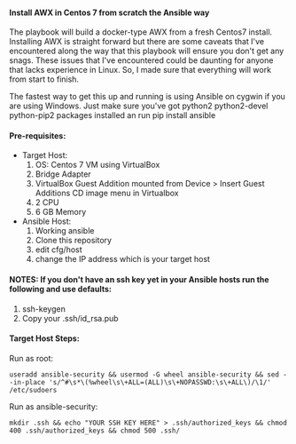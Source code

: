 #### Install AWX in Centos 7 from scratch the Ansible way

The playbook will build a docker-type AWX from a fresh Centos7 install. Installing AWX is straight forward but there are some caveats that I've encountered along the way that this playbook will ensure you don't get any snags. These issues that I've encountered could be daunting for anyone that lacks experience in Linux. So, I made sure that everything will work from start to finish. 

The fastest way to get this up and running is using Ansible on cygwin if you are using Windows. Just make sure you've got python2 python2-devel python-pip2 packages installed an run pip install ansible

#### Pre-requisites:
  * Target Host:
      1. OS: Centos 7 VM using VirtualBox
      2. Bridge Adapter
      3. VirtualBox Guest Addition mounted from Device > Insert Guest Additions CD image menu in Virtualbox
      4. 2 CPU
      5. 6 GB Memory
  * Ansible Host:
      1. Working ansible
      2. Clone this repository
      3. edit cfg/host 
      4. change the IP address which is your target host

#### NOTES: If you don't have an ssh key yet in your Ansible hosts run the following and use defaults:
  1. ssh-keygen
  2. Copy your .ssh/id_rsa.pub
  

#### Target Host Steps:
Run as root:

```useradd ansible-security && usermod -G wheel ansible-security && sed --in-place 's/^#\s*\(%wheel\s\+ALL=(ALL)\s\+NOPASSWD:\s\+ALL\)/\1/' /etc/sudoers```

Run as ansible-security:

```mkdir .ssh && echo "YOUR SSH KEY HERE" > .ssh/authorized_keys && chmod 400 .ssh/authorized_keys && chmod 500 .ssh/```


 
 
